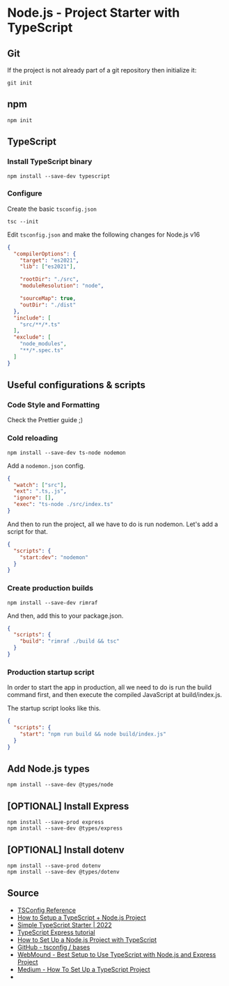 # Node.js - Project Starter with TypeScript

## Git

If the project is not already part of a git repository then initialize it:

```shell
git init
```

## npm

```shell
npm init
```

## TypeScript

### Install TypeScript binary

```shell
npm install --save-dev typescript
```

### Configure 

Create the basic `tsconfig.json`

```shell
tsc --init
```

Edit `tsconfig.json` and make the following changes for Node.js v16

```json
{
  "compilerOptions": {
    "target": "es2021",
    "lib": ["es2021"],

    "rootDir": "./src",
    "moduleResolution": "node",

    "sourceMap": true,
    "outDir": "./dist"
  },
  "include": [
    "src/**/*.ts"
  ],
  "exclude": [
    "node_modules",
    "**/*.spec.ts"
  ]
}
```

## Useful configurations & scripts

### Code Style and Formatting

Check the Prettier guide ;)

### Cold reloading

```shell
npm install --save-dev ts-node nodemon
```

Add a `nodemon.json` config.

```json
{
  "watch": ["src"],
  "ext": ".ts,.js",
  "ignore": [],
  "exec": "ts-node ./src/index.ts"
}
```

And then to run the project, all we have to do is run nodemon. Let's add a script for that.

```json
{
  "scripts": {
    "start:dev": "nodemon"
  }
}
```

### Create production builds

```shell
npm install --save-dev rimraf
```

And then, add this to your package.json.

```json
{
  "scripts": {
    "build": "rimraf ./build && tsc"
  }
}
```

### Production startup script

In order to start the app in production, all we need to do is run the build command first, and then execute the compiled JavaScript at build/index.js.

The startup script looks like this.

```json
{
  "scripts": {
    "start": "npm run build && node build/index.js"
  }
}
```

## Add Node.js types

```shell
npm install --save-dev @types/node
```

## [OPTIONAL] Install Express
 
```shell
npm install --save-prod express
npm install --save-dev @types/express
```

## [OPTIONAL] Install dotenv

```shell
npm install --save-prod dotenv
npm install --save-dev @types/dotenv
```

## Source

- [TSConfig Reference](https://www.typescriptlang.org/tsconfig)
- [How to Setup a TypeScript + Node.js Project](https://khalilstemmler.com/blogs/typescript/node-starter-project/)
- [Simple TypeScript Starter | 2022](https://github.com/stemmlerjs/simple-typescript-starter)
- [TypeScript Express tutorial](https://wanago.io/2018/12/03/typescript-express-tutorial-routing-controllers-middleware/)
- [How to Set Up a Node.js Project with TypeScript](https://blog.appsignal.com/2022/01/19/how-to-set-up-a-nodejs-project-with-typescript.html)
- [GitHub - tsconfig / bases](https://github.com/tsconfig/bases)
- [WebMound - Best Setup to Use TypeScript with Node.js and Express Project](https://www.webmound.com/best-typescript-setup-with-nodejs-express-project/)
- [Medium - How To Set Up a TypeScript Project](https://medium.com/codex/how-to-set-up-a-typescript-project-2022-2d06ddbe3f17)
- 
